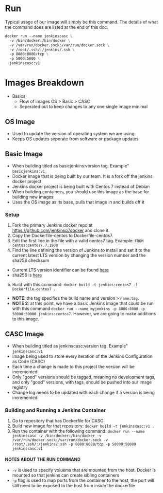 # Run

Typical usage of our image will simply be this command. The details of what the command does are listed at the end of this doc.

```dockerfile
docker run --name jenkinscasc \
  -v /bin/docker:/bin/docker \
  -v /var/run/docker.sock:/var/run/docker.sock \
  -v /root/.ssh/:/jenkins/.ssh \
  -p 8080:8080/tcp \
  -p 5000:5000 \
  jenkinscasc:v1
```

# Images Breakdown

- Basics
  - Flow of images OS > Basic > CASC
  - Seperated out to keep changes to any one single image minimal

## OS Image

- Used to update the version of operating system we are using
- Keeps OS updates seperate from software or package updates

## Basic Image

- When building titled as basicjenkins:version tag. Example" `basicjenkins:v1`
- Docker image that is being built by our team. It is a fork off the jenkins docker project
- Jenkins docker project is being built with Centos 7 instead of Debian
- When building containers, you should use this image as the base for building new images
- Uses the OS image as its base, pulls that image in and builds off it

### Setup

1. Fork the primary Jenkins docker repo at https://github.com/jenkinsci/docker and clone it.
2. Copy the Dockerfile-centos to Dockerfile-centos7.
3. Edit the first line in the file with a valid centos7 tag. Example: `FROM centos:centos7.7.1908`
4. Find the line defining the version of Jenkins to install and set it to the current latest LTS version by changing the version number and the sha256 checksum
  - Current LTS version identifier can be found [here](https://jenkins.io/download/)
  - sha256 is [here](https://updates.jenkins-ci.org/download/war/)
5. Build with this command: `docker build -t jenkins:centos7 -f Dockerfile-centos7 .`

- **NOTE**: the tag specifies the build name and version > `name:tag`.
- **NOTE 2**: at this point, we have a basic Jenkins image that could be run with this command `docker run --name myjenkins -p 8080:8080 -p 50000:50000 jenkins:centos7`. However, we are going to make additions to this image.

## CASC Image

- When building titled as jenkinscasc:version tag. Example" `jenkinscasc:v1`
- Image being used to store every iteration of the Jenkins Configuration as Code (CASC)
- Each time a change is made to this project the version will be incremented
- Only "good" versions should be tagged, meaning no development tags, and only "good" versions, with tags, should be pushed into our image registry
- Change log needs to be updated with each change if a version is being incremented

### Building and Running a Jenkins Container

1. Go to repository that has Dockerfile for CASC
2. Build new image for that repository: `docker build -t jenkinscasc:v1 .`
3. Run the container with the following command: `docker run --name jenkinscasc -v /bin/docker:/bin/docker -v /var/run/docker.sock:/var/run/docker.sock -v /root/.ssh/:/jenkins/.ssh -p 8080:8080/tcp -p 50000:50000 jenkinscasc:v1`

#### NOTES ABOUT THE RUN COMMAND

- `-v` is used to specify voluems that are mounted from the host. Docker is mounted so that jenkins can create sibling containers
- `-p` flag is used to map ports from the container to the host, the port will still need to be exposed to the host from inside the dockerfile
